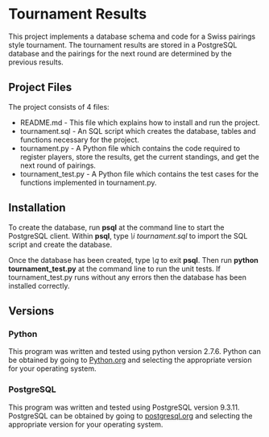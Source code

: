 
# Tournament Results

This project implements a database schema and code for a Swiss pairings
style tournament. The tournament results are stored in a PostgreSQL database
and the pairings for the next round are determined by the previous results.

## Project Files

The project consists of 4 files:
* README.md - This file which explains how to install and run the project.
* tournament.sql - An SQL script which creates the database, tables and 
functions necessary for the project.
* tournament.py - A Python file which contains the code required to register 
players, store the results, get the current standings, and get the next round 
of pairings.
* tournament_test.py - A Python file which contains the test cases for the
functions implemented in tournament.py.

## Installation

To create the database, run **psql** at the command line to start the PostgreSQL
client. Within **psql**, type _\i tournament.sql_ to import the SQL script and
create the database.

Once the database has been created, type _\q_ to exit **psql**. Then run 
**python tournament_test.py** at the command line to run the unit tests. If
tournament_test.py runs without any errors then the database has been installed
correctly.

## Versions

### Python
This program was written and tested using python version 2.7.6. Python can be 
obtained by going to [Python.org](https://www.python.org/downloads) and 
selecting the appropriate version for your operating system.

### PostgreSQL
This program was written and tested using PostgreSQL version 9.3.11. PostgreSQL
can be obtained by going to [postgresql.org](http://www.postresql.org/download)
and selecting the appropriate version for your operating system.

